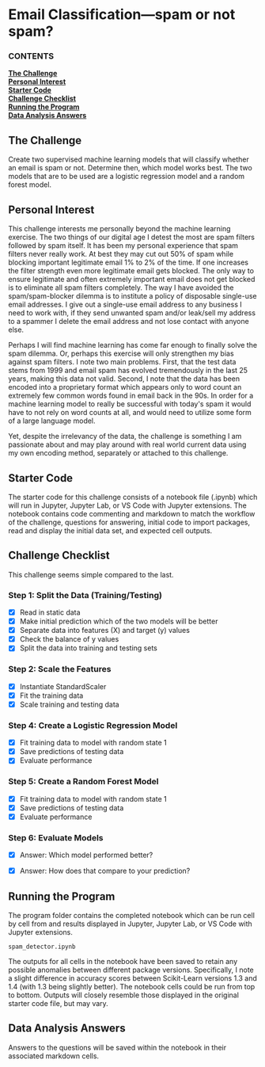 # Email Classification—spam or not spam?

   ### CONTENTS
**[The Challenge](#the-challenge)**<br>
**[Personal Interest](#personal-interest)**<br>
**[Starter Code](#starter-code)**<br>
**[Challenge Checklist](#challenge-checklist)**<br>
**[Running the Program](#running-the-program)**<br>
**[Data Analysis Answers](#data-analysis-answers)**<br>

## The Challenge

Create two supervised machine learning models that will classify whether an email is spam or not. Determine then, which model works best. The two models that are to be used are a logistic regression model and a random forest model.

## Personal Interest

This challenge interests me personally beyond the machine learning exercise. The two things of our digital age I detest the most are spam filters followed by spam itself. It has been my personal experience that spam filters never really work. At best they may cut out 50% of spam while blocking important legitimate email 1% to 2% of the time. If one increases the filter strength even more legitimate email gets blocked. The only way to ensure legitimate and often extremely important email does not get blocked is to eliminate all spam filters completely. The way I have avoided the spam/spam-blocker dilemma is to institute a policy of disposable single-use email addresses. I give out a single-use email address to any business I need to work with, if they send unwanted spam and/or leak/sell my address to a spammer I delete the email address and not lose contact with anyone else.

Perhaps I will find machine learning has come far enough to finally solve the spam dilemma. Or, perhaps this exercise will only strengthen my bias against spam filters. I note two main problems. First, that the test data stems from 1999 and email spam has evolved tremendously in the last 25 years, making this data not valid.  Second, I note that the data has been encoded into a proprietary format which appears only to word count an extremely few common words found in email back in the 90s. In order for a machine learning model to really be successful with today's spam it would have to not rely on word counts at all, and would need to utilize some form of a large language model.

Yet, despite the irrelevancy of the data, the challenge is something I am passionate about and may play around with real world current data using my own encoding method, separately or attached to this challenge.

## Starter Code

The starter code for this challenge consists of a notebook file (.ipynb) which will run in Jupyter, Jupyter Lab, or VS Code with Jupyter extensions. The notebook contains code commenting and markdown to match the workflow of the challenge, questions for answering, initial code to import packages, read and display the initial data set, and expected cell outputs.

## Challenge Checklist

This challenge seems simple compared to the last.

### Step 1: Split the Data (Training/Testing)

- [x] Read in static data
- [x] Make initial prediction which of the two models will be better
- [x] Separate data into features (X) and target (y) values
- [x] Check the balance of y values
- [x] Split the data into training and testing sets

### Step 2: Scale the Features

- [x] Instantiate StandardScaler
- [x] Fit the training data
- [x] Scale training and testing data

### Step 4: Create a Logistic Regression Model

- [x] Fit training data to model with random state 1
- [x] Save predictions of testing data
- [x] Evaluate performance

### Step 5: Create a Random Forest Model

- [x] Fit training data to model with random state 1
- [x] Save predictions of testing data
- [x] Evaluate performance

### Step 6: Evaluate Models

- [x] Answer: Which model performed better?
- [x] Answer: How does that compare to your prediction?


## Running the Program

The program folder contains the completed notebook which can be run cell by cell from and results displayed in Jupyter, Jupyter Lab, or VS Code with Jupyter extensions.

```
spam_detector.ipynb
```

The outputs for all cells in the notebook have been saved to retain any possible anomalies between different package versions. Specifically, I note a slight difference in accuracy scores between Scikit-Learn versions 1.3 and 1.4 (with 1.3 being slightly better). The notebook cells could be run from top to bottom. Outputs will closely resemble those displayed in the original starter code file, but may vary.

## Data Analysis Answers

Answers to the questions will be saved within the notebook in their associated markdown cells.